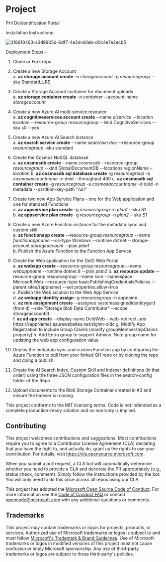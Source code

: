# Project

PHI Deidentification Portal

Installation Instructions

![318910463-a3d9905d-6df7-4e2d-b0eb-d0c4e7e2ecb5](https://github.com/microsoft/PHIDeIDPortal/assets/112185610/1f74e6b9-0f94-40db-9fa8-aadd04433d24)
 
Deployment Steps –
1. Clone or Fork repo  
2. Create a new Storage Account  
  a. **az storage account create** -n _storageaccount_ -g _resourcegroup_ --sku Standard_LRS
  
3. Create a Storage Account container for document uploads  
  a. **az storage container create** -n _container_ --account-name _storageaccount_  
  
4. Create a new Azure AI multi-service resource  
  a. **az cognitiveservices account create** --name _aiservice_ --location _location_ --resource-group _resourcegroup_ --kind CognitiveServices --sku s0 --yes  
  
5. Create a new Azure AI Search instance  
  a. **az search service create** --name _searchservice_ --resource-group _resourcegroup_ –sku standard

6.  Create the Cosmos NoSQL database  
  a. **az cosmosdb create** --name _cosmosdb_ --resource-group _resourcegroup_ --kind GlobalDocumentDB --locations regionName = _location_
  b. **az cosmosdb sql database create** -g _resourcegroup_ -a _cosmosaccountname_ -n deid --throughput 400 
  c. **az cosmosdb sql container create** -g _resourcegroup_ -a _cosmosaccountname_ -d deid -n metadata --partition-key-path "/uri"  
  
8. Create two new App Service Plans – one for the Web application and one for standard Functions  
  a. **az appservice plan create** -g _resourcegroup_ -n _plan1_ --sku S1  
  b. **az appservice plan create** -g _resourcegroup_ -n _plan2_ --sku S1  
  
9. Create a new Azure Function instance for the metadata sync and custom skill  
  a. **az functionapp create** --resource-group _resourcegroup_ --name _functionappname_ --os-type Windows --runtime dotnet --storage-account _storageaccount_ --plan _plan1_  
  b. Publish the Azure Function to the Function App Service    

10. Create the Web application for the DeID Web Portal  
  a. **az webapp create** --resource-group _resourcegroup_ --name _webappname_ --runtime dotnet:8 --plan _plan2_ 
  b. **az resource update** --resource-group resourcegroup --name scm --namespace Microsoft.Web --resource-type basicPublishingCredentialsPolicies --parent sites/{appname} --set properties.allow=true  
  c. Publish the Web solution to the Web App Service  
  d. **az webapp identity assign** -g resourcegroup -n appname  
  e. **az role assignment create** --assignee systemassignedidentityguid (from d) --role "Storage Blob Data Contributor" --scope storageaccountid  
  f. **az ad app create** --display-name DeIdWeb --web-redirect-uris https://{appName}.azurewebsites.net/signin-oidc
  g. Modify App Registration to include Group Claims (modify groupMembershipClaims property)
  h. Add Entra group to support Admins. Note group name for updating the web app configuration value

12.	Deploy the metadata sync and custom Function app by configuring the Azure Function to pull from your forked GH repo or by cloning the repo and doing a publish.
13.	Create the AI Search Index, Custom Skill and Indexer definitions (in that order) using the three JSON configuration files in the search-config folder of the Repo
14.	Upload documents to the Blob Storage Container created in #3 and ensure the Indexer is running.

This project conforms to the MIT licensing terms. Code is not indended as a complete production-ready solution and no warranty is implied.

## Contributing

This project welcomes contributions and suggestions.  Most contributions require you to agree to a
Contributor License Agreement (CLA) declaring that you have the right to, and actually do, grant us
the rights to use your contribution. For details, visit https://cla.opensource.microsoft.com.

When you submit a pull request, a CLA bot will automatically determine whether you need to provide
a CLA and decorate the PR appropriately (e.g., status check, comment). Simply follow the instructions
provided by the bot. You will only need to do this once across all repos using our CLA.

This project has adopted the [Microsoft Open Source Code of Conduct](https://opensource.microsoft.com/codeofconduct/).
For more information see the [Code of Conduct FAQ](https://opensource.microsoft.com/codeofconduct/faq/) or
contact [opencode@microsoft.com](mailto:opencode@microsoft.com) with any additional questions or comments.

## Trademarks

This project may contain trademarks or logos for projects, products, or services. Authorized use of Microsoft 
trademarks or logos is subject to and must follow 
[Microsoft's Trademark & Brand Guidelines](https://www.microsoft.com/en-us/legal/intellectualproperty/trademarks/usage/general).
Use of Microsoft trademarks or logos in modified versions of this project must not cause confusion or imply Microsoft sponsorship.
Any use of third-party trademarks or logos are subject to those third-party's policies.
